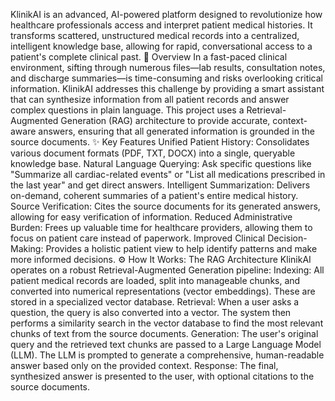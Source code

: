 KlinikAI is an advanced, AI-powered platform designed to revolutionize how healthcare professionals access and interpret patient medical histories. It transforms scattered, unstructured medical records into a centralized, intelligent knowledge base, allowing for rapid, conversational access to a patient's complete clinical past.
🌟 Overview
In a fast-paced clinical environment, sifting through numerous files—lab results, consultation notes, and discharge summaries—is time-consuming and risks overlooking critical information. KlinikAI addresses this challenge by providing a smart assistant that can synthesize information from all patient records and answer complex questions in plain language.
This project uses a Retrieval-Augmented Generation (RAG) architecture to provide accurate, context-aware answers, ensuring that all generated information is grounded in the source documents.
✨ Key Features
Unified Patient History: Consolidates various document formats (PDF, TXT, DOCX) into a single, queryable knowledge base.
Natural Language Querying: Ask specific questions like "Summarize all cardiac-related events" or "List all medications prescribed in the last year" and get direct answers.
Intelligent Summarization: Delivers on-demand, coherent summaries of a patient's entire medical history.
Source Verification: Cites the source documents for its generated answers, allowing for easy verification of information.
Reduced Administrative Burden: Frees up valuable time for healthcare providers, allowing them to focus on patient care instead of paperwork.
Improved Clinical Decision-Making: Provides a holistic patient view to help identify patterns and make more informed decisions.
⚙️ How It Works: The RAG Architecture
KlinikAI operates on a robust Retrieval-Augmented Generation pipeline:
Indexing: All patient medical records are loaded, split into manageable chunks, and converted into numerical representations (vector embeddings). These are stored in a specialized vector database.
Retrieval: When a user asks a question, the query is also converted into a vector. The system then performs a similarity search in the vector database to find the most relevant chunks of text from the source documents.
Generation: The user's original query and the retrieved text chunks are passed to a Large Language Model (LLM). The LLM is prompted to generate a comprehensive, human-readable answer based only on the provided context.
Response: The final, synthesized answer is presented to the user, with optional citations to the source documents.
